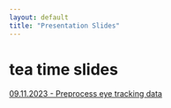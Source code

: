 ```yaml
---
layout: default
title: "Presentation Slides"
---
```


# tea time slides

[09.11.2023 - Preprocess eye tracking data](/slides/TeaTime/example.pdf)